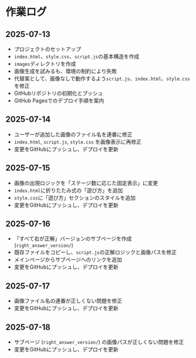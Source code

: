 # 作業ログ

## 2025-07-13

- プロジェクトのセットアップ
- `index.html`、`style.css`、`script.js`の基本構造を作成
- `images`ディレクトリを作成
- 画像生成を試みるも、環境の制約により失敗
- 代替案として、画像なしで動作するよう`script.js`、`index.html`、`style.css`を修正
- GitHubリポジトリの初期化とプッシュ
- GitHub Pagesでのデプロイ手順を案内

## 2025-07-14

- ユーザーが追加した画像のファイル名を連番に修正
- `index.html`, `script.js`, `style.css` を画像表示に再修正
- 変更をGitHubにプッシュし、デプロイを更新

## 2025-07-15

- 画像の出現ロジックを「ステージ数に応じた固定表示」に変更
- `index.html`に折りたたみ式の「遊び方」を追加
- `style.css`に「遊び方」セクションのスタイルを追加
- 変更をGitHubにプッシュし、デプロイを更新

## 2025-07-16

- 「すべて右が正解」バージョンのサブページを作成 (`right_answer_version/`)
- 既存ファイルをコピーし、`script.js`の正解ロジックと画像パスを修正
- メインページからサブページへのリンクを追加
- 変更をGitHubにプッシュし、デプロイを更新

## 2025-07-17

- 画像ファイル名の連番が正しくない問題を修正
- 変更をGitHubにプッシュし、デプロイを更新

## 2025-07-18

- サブページ (`right_answer_version/`) の画像パスが正しくない問題を修正
- 変更をGitHubにプッシュし、デプロイを更新
